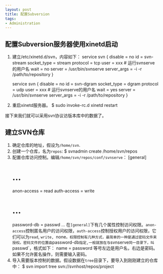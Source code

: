 ```yaml
---
layout: post
title: 配置Subversion
tags:
- Administration
---
```


## 配置Subversion服务器使用xinetd启动

1.  建立/etc/xinetd.d/svn，内容如下：
    service svn
    {
        disable = no
        id = svn-stream
        socket_type = stream
        protocol = tcp
        user = xxx   # 运行svnserve的用户名
        wait = no
        server = /usr/bin/svnserve
        server_args = -i -r /path/to/repository
    }

    service svn
    {
        disable = no
        id = svn-dgram
        socket_type = dgram
        protocol = udp
        user = xxx   # 运行svnserve的用户名
        wait = yes
        server = /usr/bin/svnserve
        server_args = -i -r /path/to/repository
    }
2.  重启xinetd服务器。
    $ sudo invoke-rc.d xinetd restart

接下来我们就可以采用svn协议访版本库中的数据了。

## 建立SVN仓库

1.  确定仓库的地址，假设为`/home/svn`.
2.  创建一个仓库，名为`repos`:
    $ svnadmin create /home/svn/repos
3.  配置仓库访问控制。编辑`/home/svn/repos/conf/svnserve`：
    [general]
    # ...
    anon-access = read
    auth-access = write
    # ...
    password-db = passwd
    ...
在`[general]`下有几个属性控制访问权限。`anon-access`控制匿名用户的访问权限，`auth-access`控制授权用户的访问权限，它们可以为`read`, `write, `none`。权限控制有几种方式，最简单的一种是通过密码文件来授权。密码文件的位置由`password-db`指定,一般就放在与`svnserve`同一目录下，叫`passwd`，格式如下：
    name = password
等号左边是用户名，右边是密码。如果不允许匿名操作，则需要输入密码。
4.  导入需要版本控制的数据。假设数据在`tree`目录下，要导入到刚刚建立的仓库中：
    $ svn import tree svn://svnhost/repos/project
